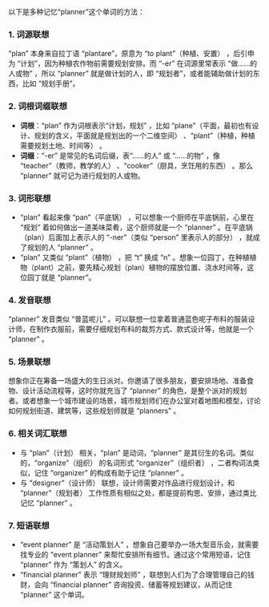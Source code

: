 以下是多种记忆“planner”这个单词的方法：
### 1. 词源联想
“plan” 本身来自拉丁语 “plantare”，原意为 “to plant”（种植、安置） ，后引申为 “计划”，因为种植农作物前需要规划安排。而 “-er” 在词源里常表示 “做……的人或物” ，所以 “planner” 就是做计划的人，即 “规划者”，或者能辅助做计划的东西，比如 “规划手册”。

### 2. 词根词缀联想
 - **词根**：“plan” 作为词根表示“计划，规划” ，比如 “plane”（平面，最初也有设计、规划的含义，平面就是规划出的一个二维空间） 、“plant”（种植，种植需要规划土地、时间等） 。
 - **词缀**：“-er” 是常见的名词后缀，表“……的人” 或 “……的物” ，像 “teacher”（教师，教学的人） 、“cooker”（厨具，烹饪用的东西） 。那么 “planner” 就可记为进行规划的人或物。

### 3. 词形联想
 - “plan” 看起来像 “pan”（平底锅） ，可以想象一个厨师在平底锅前，心里在 “规划” 着如何做出一道美味菜肴，这个厨师就是一个 “planner” 。在平底锅（plan）后面加上表示人的 “-ner”（类似 “person” 里表示人的部分） ，就成了规划的人 “planner” 。
 - “plan” 又类似 “plant”（植物） ，把 “t” 换成 “n” 。想象一位园丁，在种植植物（plant）之前，要先精心规划（plan）植物的摆放位置、浇水时间等，这位园丁就是 “planner”。

### 4. 发音联想
“planner” 发音类似 “普蓝呢儿” 。可以联想一位拿着普通蓝色呢子布料的服装设计师，在制作衣服前，需要仔细规划布料的裁剪方式、款式设计等，他就是一个 “planner” 。

### 5. 场景联想
想象你正在筹备一场盛大的生日派对。你邀请了很多朋友，要安排场地、准备食物、设计活动流程等，这时你就充当了 “planner” 的角色，是整个派对的规划者。或者想象一个城市建设的场景，城市规划师们在办公室对着地图和模型，讨论如何规划街道、建筑等，这些规划师就是 “planners” 。

### 6. 相关词汇联想
 - 与 “plan”（计划） 相关，“plan” 是动词，“planner” 是其衍生的名词。类似的，“organize”（组织） 的名词形式 “organizer”（组织者） ，二者构词法类似，记住 “organizer” 的构成有助于记住 “planner” 。
 - 与 “designer”（设计师） 联想，设计师需要对作品进行规划设计，和 “planner”（规划者） 工作性质有相似之处，都是提前构思、安排，通过类比记忆 “planner” 。

### 7. 短语联想
 - “event planner” 是 “活动策划人” ，想象自己要举办一场大型音乐会，就需要找专业的 “event planner” 来帮忙安排所有细节。通过这个常用短语，记住 “planner” 作为 “策划人” 的含义。
 - “financial planner” 表示 “理财规划师” ，联想到人们为了合理管理自己的钱财，会向 “financial planner” 咨询投资、储蓄等规划建议，从而记住 “planner” 这个单词。 